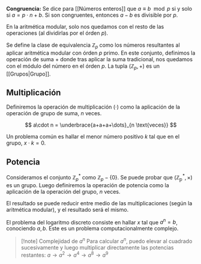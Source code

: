 **Congruencia:** Se dice para [[Números enteros]] que $a \equiv b \mod p$ si y solo si $a = p\cdot n + b$. Si son congruentes, entonces $a-b$ es divisible por $p$.

En la aritmética modular, solo nos quedamos con el resto de las operaciones (al dividirlas por el órden $p$).

Se define la clase de equivalencia $\mathbb{Z}_p$ como los números resultantes al aplicar aritmética modular con órden $p$ primo. En este conjunto, definimos la operación de suma $+$ donde tras aplicar la suma tradicional, nos quedamos con el módulo del número en el órden $p$. La tupla $(\mathbb{Z}_p, +)$ es un [[Grupos|Grupo]].

## Multiplicación

Definiremos la operación de multiplicación $(\cdot)$ como la aplicación de la operación de grupo de suma, $n$ veces.

$$
a\cdot n = \underbrace{a+a+a+\dots}_{n \text{veces}}
$$

Un problema común es hallar el menor número positivo $k$ tal que en el grupo, $x\cdot k = 0$.

## Potencia

Consideramos el conjunto $\mathbb{Z}_p^*$ como $\mathbb{Z}_p - \{0\}$. Se puede probar que $(\mathbb{Z_p^*}, \times)$ es un grupo. Luego definiremos la operación de potencia como la aplicación de la operación del grupo, $n$ veces.

El resultado se puede reducir entre medio de las multiplicaciones (según la aritmética modular), y el resultado será el mismo.

El problema del logaritmo discreto consiste en hallar $x$ tal que $a^n = b$, conociendo $a,b$. Este es un problema computacionalmente complejo.

> [!note] Complejidad de $a^n$
> Para calcular $a^n$, puedo elevar al cuadrado sucesivamente y luego multiplicar directamente las potencias restantes: $a \to a^2 \to a^4 \to a^8 \to a^9$
